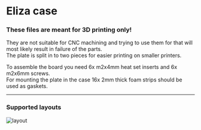 # Eliza case

### These files are meant for 3D printing only! 

They are not suitable for CNC machining and trying to use them for that will most likely result in failure of the parts.  
The plate is split in to two pieces for easier printing on smaller printers.

To assemble the board you need 6x m2x4mm heat set inserts and 6x m2x6mm screws.  
For mounting the plate in the case 16x 2mm thick foam strips should be used as gaskets.

---

### Supported layouts

<img src="https://i.imgur.com/PxcwWuB.png" alt="layout"/>
